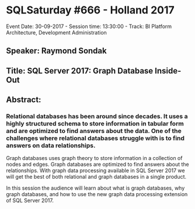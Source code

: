 # SQLSaturday #666 - Holland 2017
Event Date: 30-09-2017 - Session time: 13:30:00 - Track: BI Platform Architecture, Development  Administration
## Speaker: Raymond Sondak
## Title: SQL Server 2017: Graph Database Inside-Out
## Abstract:
### Relational databases has been around since decades. It uses a highly structured schema to store information in tabular form and are optimized to find answers about the data. One of the challenges where relational databases struggle with is to find answers on data relationships.

Graph databases uses graph theory to store information in a collection of nodes and edges. Graph databases are optimized to find answers about the relationships. With graph data processing available in SQL Server 2017 we will get the best of both relational and graph databases in a single product.

In this session the audience will learn about what is graph databases, why graph databases, and how to use the new graph data processing extension of SQL Server 2017.
